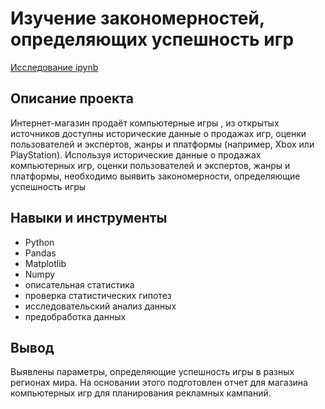 # Изучение закономерностей, определяющих успешность игр
[Исследование ipynb](https://github.com/Stinkovoy/Yandex_Practicum/blob/Practice/Анализ%20игр/Project_3.ipynb)
## Описание проекта
Интернет-магазин продаёт компьютерные игры , из открытых источников доступны исторические данные о продажах игр, оценки пользователей и экспертов, жанры и платформы (например, Xbox или PlayStation). Используя исторические данные о продажах компьютерных игр, оценки пользователей и экспертов, жанры и платформы, необходимо выявить закономерности, определяющие успешность игры
## Навыки и инструменты
- Python
- Pandas
- Matplotlib
- Numpy
- описательная статистика
- проверка статистических гипотез
- исследовательский анализ данных
- предобработка данных
## Вывод
Выявлены параметры, определяющие успешность игры в разных регионах мира. На основании этого подготовлен отчет для магазина компьютерных игр для планирования рекламных кампаний.
